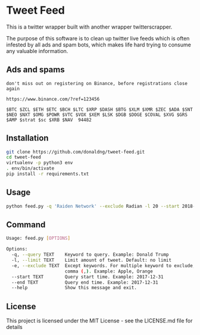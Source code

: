 # Tweet Feed

This is a twitter wrapper built with another wrapper twitterscrapper.

The purpose of this software is to clean up twitter live feeds which is often infested by all ads and spam bots, which makes life hard trying to consume any valuable information.

## Ads and spams 

```
don't miss out on registering on Binance, before registrations close again

https://www.binance.com/?ref=123456

$BTC $ZCL $ETH $ETC $BCH $LTC $XRP $DASH $BTG $XLM $XMR $ZEC $ADA $SNT $NEO $NXT $OMG $POWR $VTC $VOX $XEM $LSK $DGB $DOGE $COVAL $XVG $GRS $AMP $strat $sc $XRB $NAV  94482
```

## Installation

```sh
git clone https://github.com/donaldng/tweet-feed.git
cd tweet-feed
virtualenv -p python3 env
. env/bin/activate
pip install -r requirements.txt
```

## Usage

```sh
python feed.py -q 'Raiden Network' --exclude Radian -l 20 --start 2018-01-15 --end 2018-02-10
```

## Command

```sh
Usage: feed.py [OPTIONS]

Options:
  -q, --query TEXT    Keyword to query. Example: Donald Trump
  -l, --limit TEXT    Limit amount of tweet. Default: no limit
  -e, --exclude TEXT  Except keywords. For multiple keyword to exclude, use
                      comma (,). Example: Apple, Orange
  --start TEXT        Query start time. Example: 2017-12-31
  --end TEXT          Query end time. Example: 2017-12-31
  --help              Show this message and exit.
```

## License

This project is licensed under the MIT License - see the LICENSE.md file for details